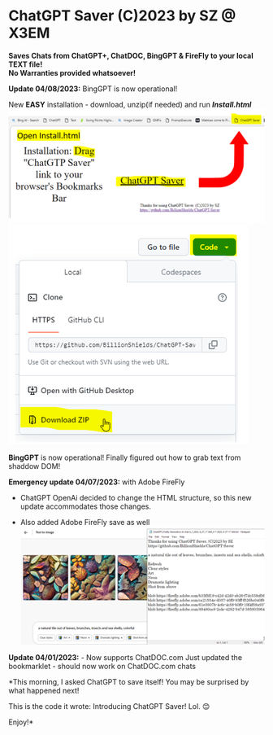 
# ChatGPT Saver (C)2023 by SZ @ X3EM
**Saves Chats from ChatGPT+, ChatDOC, BingGPT & FireFly to your local TEXT file! 
<br>No Warranties provided whatsoever!** 

**Update 04/08/2023:** BingGPT is now operational!

New **EASY** installation - download, unzip(if needed) and run ***Install.html***
![Install Instructions](HowInstall.png)
![Zip Download](DownloadZip.png)

**BingGPT** is now operational! Finally figured out how to grab text from shaddow DOM! 


**Emergency update 04/07/2023:** with Adobe FireFly 
- ChatGPT OpenAi decided to change the HTML structure, so this new update accommodates those changes.

- Also added Adobe FireFly save as well
![Firefly Support](FireFLySupport.png)

**Update 04/01/2023:** - Now supports ChatDOC.com
Just updated the bookmarklet - should now work on ChatDOC.com chats

*This morning, I asked ChatGPT to save itself! 
You may be surprised by what happened next! 

This is the code it wrote: Introducing ChatGPT Saver! Lol. 😊 


Enjoy!*

